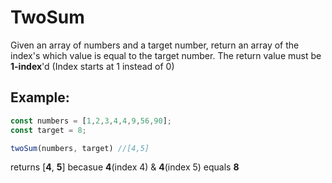 # TwoSum

Given an array of numbers and a target number, return an array of the index's which value is equal to the target number. The return value must be **1-index**'d (Index starts at 1 instead of 0)

## Example:
```javascript
const numbers = [1,2,3,4,4,9,56,90];
const target = 8;

twoSum(numbers, target) //[4,5]
```
returns [**4**, **5**] becasue **4**(index 4) & **4**(index 5) equals **8**
